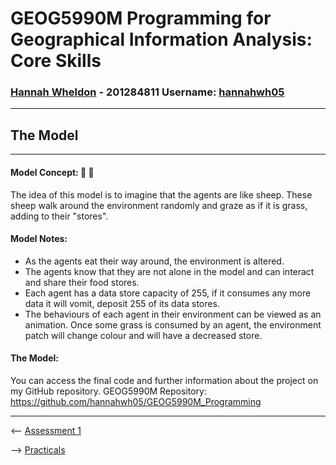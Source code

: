 # **GEOG5990M Programming for Geographical Information Analysis: Core Skills**
### **[Hannah Wheldon](https://github.com/hannahwh05)** - **201284811** Username: [hannahwh05](https://github.com/hannahwh05)
---
## The Model
---

#### Model Concept: :sheep: :herb: 

The idea of this model is to imagine that the agents are like sheep. These sheep walk around the environment randomly and graze as if it is grass, adding to their "stores".

#### Model Notes:

* As the agents eat their way around, the environment is altered.
* The agents know that they are not alone in the model and can interact and share their food stores.
* Each agent has a data store capacity of 255, if it consumes any more data it will vomit, deposit 255 of its data stores.
* The behaviours of each agent in their environment can be viewed as an animation. Once some grass is consumed by an agent, the environment patch will change colour and will have a decreased store.

#### The Model: 

You can access the final code and further information about the project on my GitHub repository.
GEOG5990M Repository: https://github.com/hannahwh05/GEOG5990M_Programming


---


<-- [Assessment 1](https://hannahwh05.github.io/Assessment1)


--> [Practicals](https://hannahwh05.github.io/Practicals)
